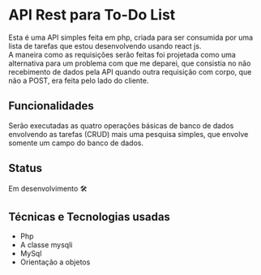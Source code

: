 # API Rest para To-Do List
Esta é uma API simples feita em php, criada para ser consumida por uma lista de tarefas que estou desenvolvendo usando react js.<br> A maneira como as requisições serão feitas foi projetada como uma alternativa para um problema com que me deparei, que consistia no não recebimento de dados pela API quando outra requisição com corpo, que não a POST, era feita pelo lado do cliente.

## Funcionalidades
Serão executadas as quatro operações básicas de banco de dados envolvendo as tarefas (CRUD) mais uma pesquisa simples, que envolve somente um campo do banco de dados.

## Status
Em desenvolvimento 🛠️

## Técnicas e Tecnologias usadas
- Php
- A classe mysqli
- MySql
- Orientação a objetos
